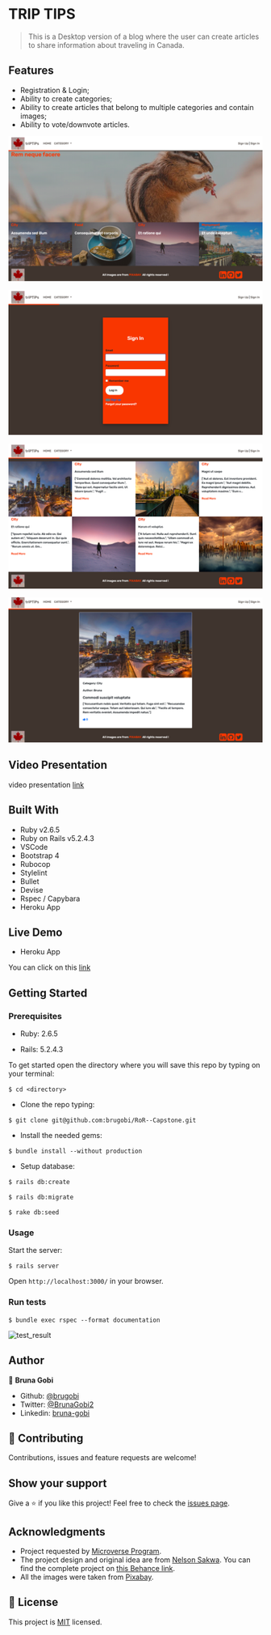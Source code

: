 # TRIP TIPS

> This is a Desktop version of a blog where the user can create articles to share information about traveling in Canada.

## Features
- Registration & Login;
- Ability to create categories;
- Ability to create articles that belong to multiple categories and contain images;
- Ability to vote/downvote articles.

![home_page](./app/assets/images/home_page.png)

![sign_in_page](./app/assets/images/sign_in_page.png)

![category_page](./app/assets/images/category_page.png)

![article_page](./app/assets/images/article_page.png)

## Video Presentation

video presentation [link](https://www.loom.com/share/5b7b0a847aa441549d1096e97d323387)

## Built With

- Ruby v2.6.5
- Ruby on Rails v5.2.4.3
- VSCode
- Bootstrap 4
- Rubocop
- Stylelint
- Bullet
- Devise
- Rspec / Capybara
- Heroku App

## Live Demo

- Heroku App

You can click on this [link](https://trip-tips-canada.herokuapp.com)


## Getting Started


### Prerequisites

- Ruby: 2.6.5

- Rails: 5.2.4.3

To get started open the directory where you will save this repo by typing on your terminal:

```
$ cd <directory>
```

- Clone the repo typing:

```
$ git clone git@github.com:brugobi/RoR--Capstone.git
```

- Install the needed gems:

```
$ bundle install --without production
```

- Setup database:

```
$ rails db:create 
````
```
$ rails db:migrate
```

```
$ rake db:seed
```

### Usage


Start the server:

```
$ rails server
```

Open `http://localhost:3000/` in your browser.


### Run tests

```
$ bundle exec rspec --format documentation
```
![test_result](./app/assets/images/test_result.png)

## Author

👤 **Bruna Gobi**

- Github: [@brugobi](https://github.com/brugobi)
- Twitter: [@BrunaGobi2](https://twitter.com/BrunaGobi2)
- Linkedin: [bruna-gobi](https://www.linkedin.com/in/bruna-gobi/)

## 🤝 Contributing

Contributions, issues and feature requests are welcome!

## Show your support

Give a ⭐️ if you like this project!
Feel free to check the [issues page](issues/).

## Acknowledgments

- Project requested by [Microverse Program](https://www.microverse.org/).
- The project design and original idea are from [Nelson Sakwa](https://www.behance.net/sakwadesignstudio). You can find the complete project on [this Behance link](https://www.behance.net/gallery/14554909/liFEsTlye-Mobile-version).
- All the images were taken from [Pixabay](https://pixabay.com/pt/).

## 📝 License

This project is [MIT](lic.url) licensed.
